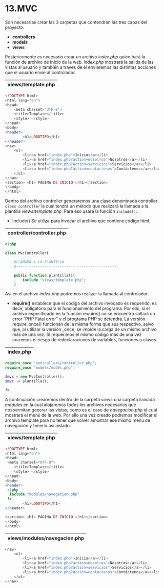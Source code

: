  13.MVC
 =======
 Son necesarias crear las 3 carpetas que contendrán las tres capas del proyecto.
 * **controllers**
 * **models**
 * **views**
 
Posteriormente es necesario crear un archivo *index.php* quien hará la función de archivo de inicio de la web. *index.php*  mostrará la salida de las vistas al usuario y también a traves de él enviaremos las distintas acciones que el usuario envíe al controlador.

| views/template.php |
|--------------------|
```php
<!DOCTYPE html>
<html lang="en">
<head>
	<meta charset="UTF-8">
	<title>Template</title>
	<style>	</style>
</head>
<body>
<header>
		<h1>LOGOTIPO</h1>
</header>
<nav>
	<ul>
		<li><a href="index.php">Inicio</a></li>
		<li><a href="index.php?action=nosotros">Nosotros</a></li>
		<li><a href="index.php?action=servicios">Servicios</a></li>
		<li><a href="index.php?action=contactenos">Contáctenos</a></li>
	</ul>
</nav>
<section> <h1> PÁGINA DE INICIO </h1></section>
</body>
</html>
```

Dentro del archivo controller generaremos una clase denominada controller `class controller` la cual tendrá un método que realizará la llamada a la plantilla *views/template.php*. Para eso usará la función `include()`.
* include() Se utiliza para invocar el archivo que contiene código html.

| controller/controller.php |
|---------------------------|
```php
<?php

class MvcController{

	#LLAMADA A LA PLANTILLA
	#----------------------------------------------

	public function plantilla(){
		include "views/template.php";
	}
```
 
Así en el archivo *index.php* podremos realizar la llamada al controlador
* **require()** establece que el código del archivo invocado es requerido, es decir, obligatorio para el funcionamiento del programa. Por ello, si el archivo especificado en la función require() no se encuentra saltará un error “PHP Fatal error” y el programa PHP se detendrá.
La versión require_once() funcionan de la misma forma que sus respectivo, salvo que, al utilizar la versión _once, se impide la carga de un mismo archivo más de una vez.
Si requerimos el mismo código más de una vez corremos el riesgo de redeclaraciones de variables, funciones o clases. 

| index.php |
|-----------| 

```php
require_once "controllers/controller.php";
require_once "models/model.php";

$mvc = new MvcController();
$mvc -> plantilla();

?>
```
A continuación crearemos dentro de la carpeta *views* una carpeta llamada *modules* en la cual alojaremos todos los archivos necesarios que nospermitan generar las vistas, como es el caso de *navegacion.php* el cual mostrará el menú de la web. Por ello una vez creado podremos modificar el archivo template para no tener que volver  amostrar ese mismo menú de navegación y tenerlo así aislado.

| views/template.php |
|--------------------|
```php
<!DOCTYPE html>
<html lang="en">
<head>
 <meta charset="UTF-8">
	<title>Template</title>
	<style>	</style>
</head>
<body>
<header>
 <?php
  include "modules/navegacion.php"
 ?>
		<h1>LOGOTIPO</h1>
</header>

<section> <h1> PÁGINA DE INICIO </h1></section>
</body>
</html>
```
| views/modules/navegacion.php |
|------------------------------|
```php
<nav>
	<ul>
		<li><a href="index.php">Inicio</a></li>
		<li><a href="index.php?action=nosotros">Nosotros</a></li>
		<li><a href="index.php?action=servicios">Servicios</a></li>
		<li><a href="index.php?action=contactenos">Contáctenos</a></li>
	</ul>
</nav>
```

